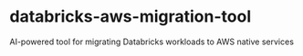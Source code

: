 # databricks-aws-migration-tool
AI-powered tool for migrating Databricks workloads to AWS native services
